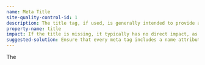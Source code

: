 ```yaml
---
name: Meta Title
site-quality-control-id: 1
description: The title tag, if used, is generally intended to provide additional metadata about the title rather than set the primary title itself.
property-name: title
impact: If the title is missing, it typically has no direct impact, as <meta name="title"> is rarely recognized for SEO or social sharing.
suggested-solution: Ensure that every meta tag includes a name attribute for proper metadata interpretation.
---
```


The <title> tag is the standard way to define the primary title of the page. If
using <meta name="title">, it should complement, not replace, the primary title.
Avoid using <meta name="title"> as the main title, as it is not widely supported
and does not affect SEO or social media visibility.

